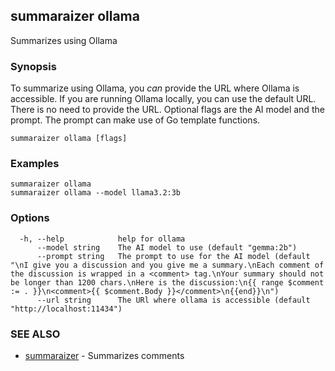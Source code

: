 ## summaraizer ollama

Summarizes using Ollama

### Synopsis

To summarize using Ollama, you *can* provide the URL where Ollama is accessible.
If you are running Ollama locally, you can use the default URL. There is no need to provide the URL.
Optional flags are the AI model and the prompt. The prompt can make use of Go template functions.

```
summaraizer ollama [flags]
```

### Examples

```
summaraizer ollama
summaraizer ollama --model llama3.2:3b
```

### Options

```
  -h, --help            help for ollama
      --model string    The AI model to use (default "gemma:2b")
      --prompt string   The prompt to use for the AI model (default "\nI give you a discussion and you give me a summary.\nEach comment of the discussion is wrapped in a <comment> tag.\nYour summary should not be longer than 1200 chars.\nHere is the discussion:\n{{ range $comment := . }}\n<comment>{{ $comment.Body }}</comment>\n{{end}}\n")
      --url string      The URl where ollama is accessible (default "http://localhost:11434")
```

### SEE ALSO

* [summaraizer](summaraizer.md)	 - Summarizes comments


